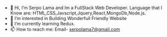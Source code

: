 - 👋 Hi, I’m Serpo Lama and Im a FullStack Web Developer.
Language that I Know are: HTML,CSS,Javscript,Jquery,React,MongoDb,Node.js.
- 👀 I’m interested in Building Wonderfull Friendly Website
- 🌱 I’m currently learning Redux.
- 📫 How to reach me: Email- serpolama7@gmail.com

<!---
serpo09/serpo09 is a ✨ special ✨ repository because its `README.md` (this file) appears on your GitHub profile.
You can click the Preview link to take a look at your changes.
--->
